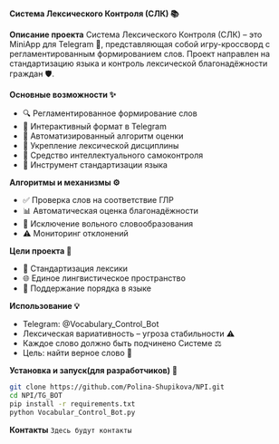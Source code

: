 **Система Лексического Контроля (СЛК) 📚**

**Описание проекта**
Система Лексического Контроля (СЛК) – это MiniApp для Telegram 📱, представляющая собой игру-кроссворд с регламентированным формированием слов. Проект направлен на стандартизацию языка и контроль лексической благонадёжности граждан 🛡️.

**Основные возможности ✨**
- 🔍 Регламентированное формирование слов
- 💬 Интерактивный формат в Telegram
- 🤖 Автоматизированный алгоритм оценки
- 📢 Укрепление лексической дисциплины
- 🧠 Средство интеллектуального самоконтроля
- 🔧 Инструмент стандартизации языка

**Алгоритмы и механизмы ⚙️**
- ✅ Проверка слов на соответствие ГЛР
- 📊 Автоматическая оценка благонадёжности
- 🚫 Исключение вольного словообразования
- ⚠️ Мониторинг отклонений

**Цели проекта 🎯**
- 📏 Стандартизация лексики
- 🌐 Единое лингвистическое пространство
- 🔄 Поддержание порядка в языке

**Использование 💡**
- Telegram: @Vocabulary_Control_Bot
- Лексическая вариативность – угроза стабильности ⚠️
- Каждое слово должно быть подчинено Системе ⚖️
- Цель: найти верное слово 🎯

**Установка и запуск(для разработчиков) 🚀**
```bash
git clone https://github.com/Polina-Shupikova/NPI.git
cd NPI/TG_BOT
pip install -r requirements.txt
python Vocabular_Control_Bot.py
```

**Контакты**
```Здесь будут контакты```
